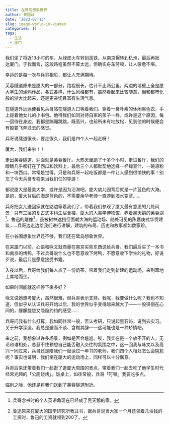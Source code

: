 ```yaml
---
title: 在鹭岛想象世界
author: 黄国政
date: '2023-07-13'
slug: image-world-in-xiamen
categories: []
tags:
  - 生活
  - 厦门
---
```


<!--more-->

我们坐了将近13小时的车，从绿皮火车转到高铁，从南京辗转到杭州，最后再抵达厦门。于我而言，这段路程虽然不算太远，但确实舟车劳顿，让人疲惫不堪。

幸运的是每一次与兵哥相见，都让人充满期待。

芙蓉隧道原来是厦大的一部分，路程很长，估计不止两公里，两边的墙壁上全是厦大学生的涂鸦作品，各式各样，什么风格都有，虽然看起来比较随意，但和都市化般的浙大比起来，还是更亲切且富有生活气息。

在隧道外远远便看见兵哥站在隧道入口等着我们，穿着一身朴素的休闲黑色衣，手上提着他女儿的小书包。他待我们如同对待自家的孩子一样，或许是这个原因，每一回待在身边，我都是蹦蹦跳跳，既高兴，也前所未有地放松，见到他的时候便会有股要飞奔过去的感觉。

兵哥说隧道很长，要走很久，我们是四个人一起走呀！

厦大，我们来啦！！

走出芙蓉隧道，迎面就是芙蓉餐厅。大热天里跑了十多个小时，走进餐厅，我们的眼睛几乎都钉在了西瓜和饮料上。最后三个人都默契地选择一杯绿豆汁、一碗凉粉和一块西瓜。常常是觉得，只是和兵哥一起吃饭都是一件让人感到很愉快的事！别忘了今天兵哥专程来当我们仨的导游！

都说厦大是最美大学，或许是因为沿海吧。厦大幼儿园背后就是一片蓝色的大海。是的，厦大背后的海是蓝色的，不需要余华老师一直游到海水变蓝……

兵哥把女儿送回家就在路边等着我们了，带着我们参观了厦大最有意思的几处风景：只有三层的复古式本科生宿舍楼、厦大的人类学博物馆、养着黑天鹅的芙蓉湖[^furong lake]、鲁迅的雕像[^luxun]、虽被树林遮挡但面朝大海的运动场、随处可见的陈嘉庚式华侨建筑……兵哥边走边给我们进行讲解，建筑的布局、历史和故事都如数家珍。

[^furong lake]: 兵哥念书时的个人英语角现在已经成了黑天鹅的家。

[^luxun]: 鲁迅原来在厦大的国学研究所教过书，据兵哥说当大家一个月还领着几块钱的工资时，鲁迅的工资就领到200了。

在小谷围想象世界还不够，我们还在鹭岛想象世界。

在来厦门以前，心语和咏文就商量在南京买些东西送给兵哥。我们最后买了一本书和南京的烤鸭，不过兵哥说什么也不愿意收下烤鸭，不愿意收下学生的礼物，好说歹说，最后只是愿意接受书籍。

入夜以后，兵哥给我们每人点了一份奶茶，带着我们走到新建的运动场，来到草地上席地而坐。

如果时间能就这样停下来多好？

咏文说她想考厦大，虽然很难，但兵哥表示支持。我呢，我要做什么呢？我也不知道，但似乎从认识兵哥开始以后，我的世界似乎变得越来越大了——一股徘徊在心间的，朦朦胧胧又隐隐约约的感受……

兵哥问我有什么打算，我如同往常一般，否认考研，只说起黑石屿，说到去实习。关于升学深造，我总是避而不谈、含糊其辞——这可能也是一种矫情吧。

来之前，我想象过许多场景，例如是否会尴尬。唉，我实在是一个放不开的人，无论和谁相处，总忍不住预想自己能否融入交往的氛围之中，这一回我与咏文以及高兴一同过来，兵哥还是陪我们一起读过一年书的老师，我们四个人相处怎么会尴尬呢？事实也证明，我们坐在厦大的运动场上，同样可以十分惬意。

兵哥后来还带着我们一起逛了逛厦大周围的景点，带着我们一起去吃了他学生时代经常光顾的「公厕烧烤」。饭桌上，如往常般，兵哥「叮嘱」我要吃多点。

临别之际，他还是将我们送到了芙蓉隧道附近。